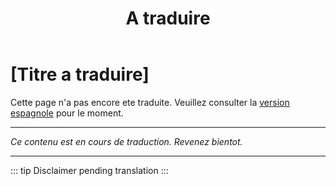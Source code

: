 ﻿---
title: [A traduire]
---

<!-- TODO: translation missing - French version -->

# [Titre a traduire]

Cette page n'a pas encore ete traduite. Veuillez consulter la [version espagnole](/es/mitos-oracion) pour le moment.

---

*Ce contenu est en cours de traduction. Revenez bientot.*

---

::: tip
Disclaimer pending translation
:::
